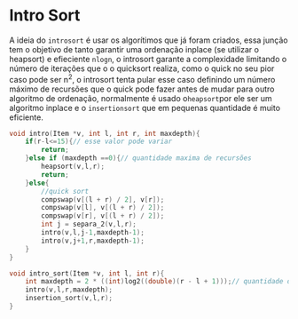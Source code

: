 # Intro Sort

A ideia do ``introsort`` é usar os algorítimos que já foram criados, essa junção tem o objetivo de tanto garantir uma ordenação inplace (se utilizar o heapsort) e efieciente ``nlogn``, o introsort garante a complexidade limitando o número de iterações que o o quicksort realiza, como o quick no seu pior caso pode ser n<sup>2</sup>, o introsort tenta pular esse caso definindo um número máximo de recursões que o quick pode fazer antes de mudar para outro algoritmo de ordenação, normalmente é usado o`` heapsort ``por ele ser um algoritmo inplace e o ``insertionsort`` que em pequenas quantidade é muito eficiente.

```c
void intro(Item *v, int l, int r, int maxdepth){
    if(r-l<=15){// esse valor pode variar
        return;
    }else if (maxdepth ==0){// quantidade maxima de recursões
        heapsort(v,l,r);
        return;
    }else{
        //quick sort
        compswap(v[(l + r) / 2], v[r]);
        compswap(v[l], v[(l + r) / 2]);
        compswap(v[r], v[(l + r) / 2]);
        int j = separa_2(v,l,r);
        intro(v,l,j-1,maxdepth-1);
        intro(v,j+1,r,maxdepth-1);
    }
}

```

```c
void intro_sort(Item *v, int l, int r){
    int maxdepth = 2 * ((int)log2((double)(r - l + 1)));// quantidade de recursões que o quicksort vai fazer
    intro(v,l,r,maxdepth);
    insertion_sort(v,l,r);
}
```